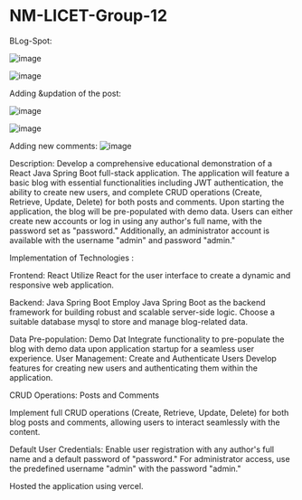 # NM-LICET-Group-12



BLog-Spot:

![image](https://github.com/shreevm/NM-LICET-Group-12/assets/75275922/0bc7360d-bf32-42db-82e1-5a0d7510d6d7)

![image](https://github.com/shreevm/NM-LICET-Group-12/assets/75275922/e12823d5-7224-4ae8-8325-fb8d319c3344)

Adding &updation of the  post:

![image](https://github.com/shreevm/NM-LICET-Group-12/assets/75275922/ebbd80a7-f4e3-4afa-be73-db60ed64c375)

![image](https://github.com/shreevm/NM-LICET-Group-12/assets/75275922/224d4e71-d992-41fe-ac8f-40879f5b0ae9)

Adding new  comments:
![image](https://github.com/shreevm/NM-LICET-Group-12/assets/75275922/c5ef5735-86a7-4712-8642-58148fc793b8)



Description:
Develop a comprehensive educational demonstration of a React Java Spring Boot full-stack application. The application will feature a basic blog with essential functionalities including JWT authentication, the ability to create new users, and complete CRUD operations (Create, Retrieve, Update, Delete) for both posts and comments. Upon starting the application, the blog will be pre-populated with demo data. Users can either create new accounts or log in using any author's full name, with the password set as "password." Additionally, an administrator account is available with the username "admin" and password "admin."

Implementation of Technologies :

Frontend: React
Utilize React for the user interface to create a dynamic and responsive web application.

Backend: Java Spring Boot
Employ Java Spring Boot as the backend framework for building robust and scalable server-side logic.
Choose a suitable database mysql to store and manage blog-related data.

Data Pre-population: Demo Dat
Integrate functionality to pre-populate the blog with demo data upon application startup for a seamless user experience.
User Management: Create and Authenticate Users
Develop features for creating new users and authenticating them within the application.

CRUD Operations: Posts and Comments

Implement full CRUD operations (Create, Retrieve, Update, Delete) for both blog posts and comments, allowing users to interact seamlessly with the content.

Default User Credentials:
Enable user registration with any author's full name and a default password of "password." For administrator access, use the predefined username "admin" with the password "admin."

Hosted the application using vercel.
